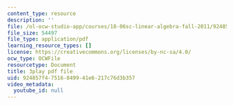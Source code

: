 ```yaml
---
content_type: resource
description: ''
file: /ol-ocw-studio-app/courses/18-06sc-linear-algebra-fall-2011/924857f47516849941e6217c76d3b357_J7DzL2_Na80.pdf
file_size: 54497
file_type: application/pdf
learning_resource_types: []
license: https://creativecommons.org/licenses/by-nc-sa/4.0/
ocw_type: OCWFile
resourcetype: Document
title: 3play pdf file
uid: 924857f4-7516-8499-41e6-217c76d3b357
video_metadata:
  youtube_id: null
---
```

